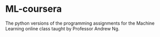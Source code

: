 # ML-coursera
The python versions of the programming assignments for the Machine Learning online class taught by Professor Andrew Ng. 
